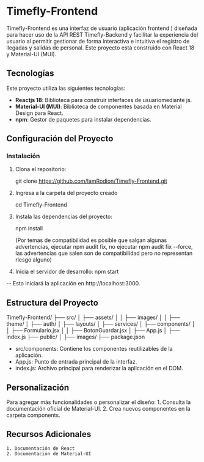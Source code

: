 # Timefly-Frontend

Timefly-Frontend es una interfaz de usuario (aplicación frontend ) diseñada para hacer uso de la API REST Timefly-Backend y facilitar la experiencia del usuario al permitir gestionar de forma interactiva e intuitiva el registro de llegadas y salidas de personal. Este proyecto está construido con React 18 y Material-UI (MUI).

## Tecnologías

Este proyecto utiliza las siguientes tecnologías:

- **Reactjs 18**: Biblioteca para construir interfaces de usuariomediante js.
- **Material-UI (MUI)**: Biblioteca de componentes basada en Material Design para React.
- **npm**: Gestor de paquetes para instalar dependencias.

## Configuración del Proyecto

### Instalación

1. Clona el repositorio:

    git clone https://github.com/IamRodion/Timefly-Frontend.git

2. Ingresa a la carpeta del proyecto creado

    cd Timefly-Frontend

3. Instala las dependencias del proyecto:

    npm install 

    (Por temas de compatibilidad es posible que salgan algunas advertencias, ejecutar npm audit fix, 
        no ejecutar npm audit fix --force, las advertencias que salen son de compatibilidad pero no representan riesgo alguno)

4. Inicia el servidor de desarrollo:
    npm start


-- Esto iniciará la aplicación en http://localhost:3000.


## Estructura del Proyecto

Timefly-Frontend/
├── src/
│   ├── assets/
│   │   ├── images/
│   │   ├── theme/
│   ├── auth/
│   ├── layouts/
│   ├── services/
│   ├── components/
│   │   ├── Formulario.jsx
│   │   ├── BotonGuardar.jsx
│   ├── App.js
│   ├── index.js
├── public/
│   ├── images/
├── package.json

- src/components: Contiene los componentes reutilizables de la aplicación.
- App.js: Punto de entrada principal de la interfaz.
- index.js: Archivo principal para renderizar la aplicación en el DOM.

## Personalización
Para agregar más funcionalidades o personalizar el diseño:
    1. Consulta la documentación oficial de Material-UI.
    2. Crea nuevos componentes en la carpeta components.
## Recursos Adicionales
    1. Documentación de React
    2. Documentación de Material-UI



